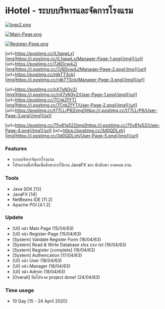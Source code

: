 # iHotel - ระบบบริหารและจัดการโรงแรม
[![logo2.png](https://i.postimg.cc/D0b87gfy/logo2.png)](https://postimg.cc/CnSFNbfW)

[![Main-Page.png](https://i.postimg.cc/Dzwx4gDT/Main-Page.png)](https://postimg.cc/LJGtrz2C)

[![Register-Page.png](https://i.postimg.cc/JhXgc6nf/Register-Page.png)](https://postimg.cc/rd8Qq95j)

[url=https://postimg.cc/jL1qpwLx][img]https://i.postimg.cc/jL1qpwLx/Manager-Page-1.png[/img][/url] [url=https://postimg.cc/7J6Dcw4J][img]https://i.postimg.cc/7J6Dcw4J/Manager-Page-2.png[/img][/url] [url=https://postimg.cc/rdkTTSck][img]https://i.postimg.cc/rdkTTSck/Manager-Page-3.png[/img][/url]

[url=https://postimg.cc/nX7xN3y2][img]https://i.postimg.cc/nX7xN3y2/User-Page-1.png[/img][/url] [url=https://postimg.cc/7CnkZfYT][img]https://i.postimg.cc/7CnkZfYT/User-Page-2.png[/img][/url] [url=https://postimg.cc/t77LLrP6][img]https://i.postimg.cc/t77LLrP6/User-Page-3.png[/img][/url]

[url=https://postimg.cc/75v81g52][img]https://i.postimg.cc/75v81g52/User-Page-4.png[/img][/url] [url=https://postimg.cc/3d0QDLxh][img]https://i.postimg.cc/3d0QDLxh/User-Page-5.png[/img][/url] 

### Features
- ระบบบริหารจัดการโรงแรม
- โปรแกรมนี้ทำขึ้นเพื่อศึกษาการใช้งาน JavaFX ของ นักศึกษา ภาคคอม สจล.

### Tools
- Java SDK [13]
- JavaFX [14]
- NetBeans IDE [11.2]
- Apache POI [4.1.2]

### Update
- [UI] หน้า Main Page (15/04/63)
- [UI] หน้า Register-Page (15/04/63)
- [System] Validate Register Form (16/04/63)
- [System] Read & Wirte Database xlsx csv txt (16/04/63)
- [System] Register [complete] (16/04/63)
- [System] Authencation (17/04/63)
- [UI] หน้า User (18/04/63)
- [UI] หน้า Manager (18/04/63)
- [UI] หน้า Admin (18/04/63)
- [Overall] ปิดโปรเจค project done! (24/04/63)

### Time usege
- 10 Day [15 - 24 April 2020]
